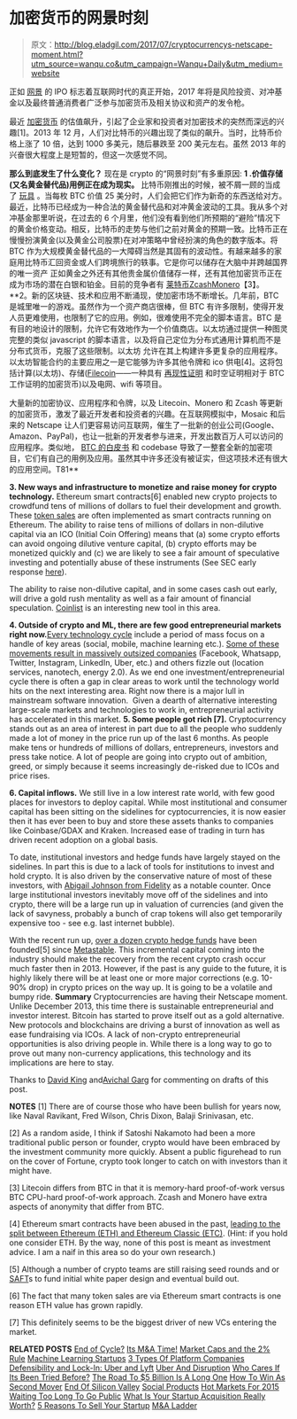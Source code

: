 # 加密货币的网景时刻

> 原文：<http://blog.eladgil.com/2017/07/cryptocurrencys-netscape-moment.html?utm_source=wanqu.co&utm_campaign=Wanqu+Daily&utm_medium=website>

正如 [网景](https://en.wikipedia.org/wiki/Netscape) 的 IPO 标志着互联网时代的真正开始，2017 年将是风险投资、对冲基金以及最终普通消费者广泛参与加密货币及相关协议和资产的发令枪。

最近 [加密货币](https://startupboy.com/2014/04/01/the-fifth-protocol/) 的估值飙升，引起了企业家和投资者对加密技术的突然而深远的兴趣[1]。2013 年 12 月，人们对比特币的兴趣出现了类似的飙升。当时，比特币价格上涨了 10 倍，达到 1000 多美元，随后暴跌至 200 美元左右。虽然 2013 年的兴奋很大程度上是短暂的，但这一次感觉不同。

 **那么到底发生了什么变化？**
现在是 crypto 的“网景时刻”有多重原因:
 **1 .价值存储(又名黄金替代品)用例正在成为现实。**
比特币刚推出的时候，被不屑一顾的当成了 [玩具](http://cdixon.org/2010/01/03/the-next-big-thing-will-start-out-looking-like-a-toy/) 。当每枚 BTC 价值 25 美分时，人们会把它们作为新奇的东西送给对方。
最近，比特币已经成为一种合法的黄金替代品和对冲黄金波动的工具。我从多个对冲基金那里听说，在过去的 6 个月里，他们没有看到他们所预期的“避险”情况下的黄金价格变动。相反，比特币的走势与他们之前对黄金的预期一致。比特币正在慢慢扮演黄金(以及黄金公司股票)在对冲策略中曾经扮演的角色的数字版本。将 BTC 作为大规模黄金替代品的一大障碍当然是其固有的波动性。有越来越多的家庭用比特币汇回资金或人们跨境旅行的轶事。它是你可以储存在大脑中并跨越国界的唯一资产
正如黄金之外还有其他贵金属价值储存一样，还有其他加密货币正在成为市场的潜在白银和铂金。目前的竞争者有 [莱特币](https://litecoin.org/)[Zcash](https://z.cash/)[Monero](https://getmonero.org/home)【3】。
**2。新的区块链、技术和应用不断涌现，使加密市场不断增长。几年前，BTC 是城里唯一的游戏。虽然作为一个资产商店很棒，但 BTC 有许多限制，使得开发人员更难使用，也限制了它的应用。例如，很难使用不完全的脚本语言。BTC 是有目的地设计的限制，允许它有效地作为一个价值商店。以太坊通过提供一种图灵完整的类似 javascript 的脚本语言，以及将自己定位为分布式通用计算机而不是分布式货币，克服了这些限制。以太坊 允许在其上构建许多更复杂的应用程序。以太坊智能合约的主要应用之一是它能够为许多其他令牌和 ico 供电[4]。这将包括计算(以太坊)、存储([Filecoin](https://filecoin.io/)——一种具有 [再现性证明](http://filecoin.io/filecoin.pdf) 和时空证明相对于 BTC 工作证明的加密货币)以及电网、wifi 等项目。

大量新的加密协议、应用程序和令牌，以及 Litecoin、Monero 和 Zcash 等更新的加密货币，激发了最近开发者和投资者的兴趣。在互联网模拟中，Mosaic 和后来的 Netscape 让人们更容易访问互联网，催生了一批新的创业公司(Google、Amazon、PayPal)，也让一批新的开发者参与进来，开发出数百万人可以访问的应用程序。类似地， [BTC 的白皮书](https://bitcoin.org/bitcoin.pdf) 和 codebase 导致了一整套全新的加密项目，它们有自己的用例及应用。虽然其中许多还没有被证实，但这项技术还有很大的应用空间。T81** 

**3\. New ways and infrastructure to monetize and raise money for crypto technology.**
Ethereum smart contracts[6] enabled new crypto projects to crowdfund tens of millions of dollars to fuel their development and growth. These [token sales](https://medium.com/@balajis/thoughts-on-tokens-436109aabcbe) are often implemented as smart contracts running on Ethereum. The ability to raise tens of millions of dollars in non-dilutive capital via an ICO (Initial Coin Offering) means that (a) some crypto efforts can avoid ongoing dilutive venture capital, (b) crypto efforts may be monetized quickly and (c) we are likely to see a fair amount of speculative investing and potentially abuse of these instruments (See SEC early response [here](https://www.sec.gov/oiea/investor-alerts-and-bulletins/ib_coinofferings)).

The ability to raise non-dilutive capital, and in some cases cash out early, will drive a gold rush mentality as well as a fair amount of financial speculation. [Coinlist](https://coinlist.co/) is an interesting new tool in this area.

**4\. Outside of crypto and ML, there are few good entrepreneurial markets right now.**[Every technology cycle](http://blog.eladgil.com/2016/07/end-of-cycle.html) include a period of mass focus on a handle of key areas (social, mobile, machine learning etc.). [Some of these movements result in massively outsized companies](http://andrewchen.co/growth-is-getting-hard/) (Facebook, Whatsapp, Twitter, Instagram, LinkedIn, Uber, etc.) and others fizzle out (location services, nanotech, energy 2.0). As we end one investment/entrepreneurial cycle there is often a gap in clear areas to work until the technology world hits on the next interesting area. Right now there is a major lull in mainstream software innovation. 
Given a dearth of alternative interesting large-scale markets and technologies to work in, entrepreneurial activity has accelerated in this market.
**5\. Some people got rich [7].**
Cryptocurrency stands out as an area of interest in part due to all the people who suddenly made a lot of money in the price run up of the last 6 months. As people make tens or hundreds of millions of dollars, entrepreneurs, investors and press take notice. A lot of people are going into crypto out of ambition, greed, or simply because it seems increasingly de-risked due to ICOs and price rises.

**6\. Capital inflows.**
We still live in a low interest rate world, with few good places for investors to deploy capital. While most institutional and consumer capital has been sitting on the sidelines for cyptocurrencies, it is now easier then it has ever been to buy and store these assets thanks to companies like Coinbase/GDAX and Kraken. Increased ease of trading in turn has driven recent adoption on a global basis.

To date, institutional investors and hedge funds have largely stayed on the sidelines. In part this is due to a lack of tools for institutions to invest and hold crypto. It is also driven by the conservative nature of most of these investors, with [Abigail Johnson from Fidelity](https://www.wsj.com/articles/fidelity-ceo-bringing-blockchain-to-the-masses-harder-than-it-seemed-1495548000) as a notable counter. Once large institutional investors inevitably move off of the sidelines and into crypto, there will be a large run up in valuation of currencies (and given the lack of savyness, probably a bunch of crap tokens will also get temporarily expensive too - see e.g. last internet bubble).

With the recent run up, [over a dozen crypto hedge funds](https://www.forbes.com/sites/laurashin/2017/07/12/crypto-boom-15-new-hedge-funds-want-in-on-84000-returns/#6560b51e416a) have been founded[5] since [Metastable](http://fortune.com/2017/07/26/bitcoin-cryptocurrency-hedge-fund-sequoia-andreessen-horowitz-metastable/). This incremental capital coming into the industry should make the recovery from the recent crypto crash occur much faster then in 2013\. However, if the past is any guide to the future, it is highly likely there will be at least one or more major corrections (e.g. 10-90% drop) in crypto prices on the way up. It is going to be a volatile and bumpy ride.
 **Summary**
Cryptocurrencies are having their Netscape moment. Unlike December 2013, this time there is sustainable entrepreneurial and investor interest. Bitcoin has started to prove itself out as a gold alternative. New protocols and blockchains are driving a burst of innovation as well as ease fundraising via ICOs. A lack of non-crypto entrepreneurial opportunities is also driving people in. While there is a long way to go to prove out many non-currency applications, this technology and its implications are here to stay.

Thanks to [David King](https://twitter.com/deekay?lang=en) and[Avichal Garg](https://twitter.com/avichal?lang=en) for commenting on drafts of this post.

**NOTES**
[1] There are of course those who have been bullish for years now, like Naval Ravikant, Fred Wilson, Chris Dixon, Balaji Srinivasan, etc.

[2] As a random aside, I think if Satoshi Nakamoto had been a more traditional public person or founder, crypto would have been embraced by the investment community more quickly. Absent a public figurehead to run on the cover of Fortune, crypto took longer to catch on with investors than it might have.

[3] Litecoin differs from BTC in that it is memory-hard proof-of-work versus BTC CPU-hard proof-of-work approach. Zcash and Monero have extra aspects of anonymity that differ from BTC.

[4] Ethereum smart contracts have been abused in the past, [leading to the split between Ethereum (ETH) and Ethereum Classic (ETC)](http://www.coindesk.com/ethereum-classic-explained-blockchain/). (Hint: if you hold one consider ETH. By the way, none of this post is meant as investment advice. I am a naif in this area so do your own research.)

[5] Although a number of crypto teams are still raising seed rounds and or [SAFT](https://medium.com/@rzurrer/coinlist-the-saft-the-imperitive-of-blockchain-token-compliance-f5ce9cdbc238)s to fund initial white paper design and eventual build out.

[6] The fact that many token sales are via Ethereum smart contracts is one reason ETH value has grown rapidly.

[7] This definitely seems to be the biggest driver of new VCs entering the market.

**RELATED POSTS**
[End of Cycle?](http://blog.eladgil.com/2016/07/end-of-cycle.html)
[Its M&A Time!](http://blog.eladgil.com/2016/07/its-m-time-ipos-return-in-2018.html)
[Market Caps and the 2% Rule](http://blog.eladgil.com/2017/02/market-caps-2-rule.html)
[Machine Learning Startups](http://blog.eladgil.com/2016/08/startups-in-machine-learning-ai.html)
[3 Types Of Platform Companies](http://blog.eladgil.com/2015/01/the-3-types-of-platform-companies.html)
[Defensibility and Lock-In: Uber and Lyft](http://blog.eladgil.com/2014/12/defensibility-and-lock-in-uber-lyft.html)
[Uber And Disruption](http://techcrunch.com/2014/01/19/uber-and-disruption/)
[Who Cares If Its Been Tried Before?](http://blog.eladgil.com/2013/04/who-cares-if-its-been-tried-before.html)
[The Road To $5 Billion Is A Long One](http://blog.eladgil.com/2012/10/the-road-to-5-billion-is-long-one.html)
[How To Win As Second Mover](http://blog.eladgil.com/2012/10/how-to-win-as-second-mover.html)
[End Of Silicon Valley](http://blog.eladgil.com/2012/09/enough-with-this-end-of-silicon-valley.html)
[Social Products](http://blog.eladgil.com/2013/06/social-products.html)
[Hot Markets For 2015](http://blog.eladgil.com/2015/01/hot-markets-for-2015.html)
[Waiting Too Long To Go Public](http://blog.eladgil.com/2016/01/waiting-too-long-to-go-public.html)
[What Is Your Startup Acquisition Really Worth?](http://blog.eladgil.com/2011/08/what-is-your-startup-acquisition-offer.html)
[5 Reasons To Sell Your Startup](http://blog.eladgil.com/2011/08/5-reasons-to-sell-your-startup.html)
[M&A Ladder](http://blog.eladgil.com/2011/01/m-ladder-position-your-startup-to-sell.html)
